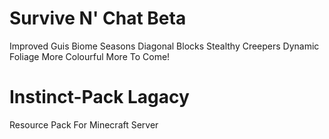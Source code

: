 # Survive N' Chat Beta
Improved Guis
Biome Seasons
Diagonal Blocks
Stealthy Creepers
Dynamic Foliage
More Colourful
More To Come!

# Instinct-Pack Lagacy
Resource Pack For Minecraft Server
